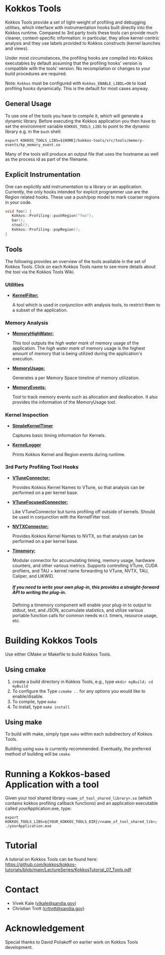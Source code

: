 # Kokkos Tools

Kokkos Tools provide a set of light-weight of profiling and debugging utilities, which interface with instrumentation hooks built directly into the Kokkos runtime. Compared to 3rd party tools these tools can provide much cleaner, context-specific information: in particular, they allow kernel-centric analysis and they use labels provided to Kokkos constructs (kernel launches and views).

Under most circumstances, the profiling hooks are compiled into Kokkos executables by default assuming that the profiling hooks' version is compatible with the tools' version. No recompilation or changes to your build procedures are required.

Note: `Kokkos` must be configured with `Kokkos_ENABLE_LIBDL=ON` to load profiling hooks dynamically. This is the default for most cases anyway.

## General Usage

To use one of the tools you have to compile it, which will generate a dynamic library. Before executing the Kokkos application you then have to set the environment variable `KOKKOS_TOOLS_LIBS` to point to the dynamic library e.g. in the `bash` shell:
```
export KOKKOS_TOOLS_LIBS=${HOME}/kokkos-tools/src/tools/memory-events/kp_memory_event.so
```

Many of the tools will produce an output file that uses the hostname as well as the process id as part of the filename. 

## Explicit Instrumentation

One can explicitly add instrumentation to a library or an application. Currently, the only hooks intended for explicit programmer use are the Region related hooks. These use a push/pop model to mark coarser regions in your code.

```c++
void foo() {
   Kokkos::Profiling::pushRegion("foo");
   bar();
   stool();
   Kokkos::Profiling::popRegion();
}
```

## Tools

The following provides an overview of the tools available in the set of Kokkos Tools. Click on each Kokkos Tools name to see more details about the tool via the Kokkos Tools Wiki. 

### Utilities

+ [**KernelFilter:**](https://github.com/kokkos/kokkos-tools/wiki/KernelFilter) 

    A tool which is used in conjunction with analysis tools, to restrict them to a subset of the application.

### Memory Analysis
+ [**MemoryHighWater:**](https://github.com/kokkos/kokkos-tools/wiki/MemoryHighWater)

    This tool outputs the _high water mark_ of memory usage of the application. The _high water mark_ of memory usage is the highest amount of memory that is being utilized during the application's execution. 

+ [**MemoryUsage:**](https://github.com/kokkos/kokkos-tools/wiki/MemoryUsage)

    Generates a per Memory Space timeline of memory utilization. 

+ [**MemoryEvents:**](https://github.com/kokkos/kokkos-tools/wiki/MemoryEvents)

    Tool to track memory events such as allocation and deallocation. It also provides the information of the MemoryUsage tool.

### Kernel Inspection
+ [**SimpleKernelTimer**](https://github.com/kokkos/kokkos-tools/wiki/SimpleKernelTimer)

    Captures basic timing information for Kernels.

+ [**KernelLogger**](https://github.com/kokkos/kokkos-tools/wiki/KernelLogger)

    Prints Kokkos Kernel and Region events during runtime.

### 3rd Party Profiling Tool Hooks
+ [**VTuneConnector:**](https://github.com/kokkos/kokkos-tools/wiki/VTuneConnector)
    
    Provides Kokkos Kernel Names to VTune, so that analysis can be performed on a per kernel base.

+ [**VTuneFocusedConnector:**](https://github.com/kokkos/kokkos-tools/wiki/VTuneFocusedConnector)
    
    Like VTuneConnector but turns profiling off outside of kernels. Should be used in conjunction with the KernelFilter tool. 

+ [**NVTXConnector:**](https://github.com/kokkos/kokkos-tools/wiki/NVTXConnector)

    Provides Kokkos Kernel Names to NVTX, so that analysis can be performed on a per kernel base.

+ [**Timemory:**](https://github.com/kokkos/kokkos-tools/wiki/Timemory)

    Modular connector for accumulating timing, memory usage, hardware counters, and other various metrics.
    Supports controlling VTune, CUDA profilers, and TAU + kernel name forwarding to VTune, NVTX, TAU,
    Caliper, and LIKWID.

    ##### If you need to write your own plug-in, this provides a straight-forward API to writing the plug-in.

    Defining a timemory component will enable your plug-in to output to stdout, text, and JSON, 
    accumulate statistics, and utilize various portable function calls for common needs w.r.t. timers,
    resource usage, etc. 

# Building Kokkos Tools

Use either CMake or Makefile to build Kokkos Tools. 

## Using cmake

1. create a build directory in Kokkos Tools, e.g., type `mkdir myBuild; cd myBuild` 
2. To configure the Type `ccmake ..`  for any options you would like to enable/disable. 
3. To compile, type `make`
4. To install, type `make install`

## Using make

To build with make, simply type `make` within each subdirectory of Kokkos Tools. 


Building using `make` is currently recommended. Eventually, the preferred method of building will be `cmake`.  

# Running a Kokkos-based Application with a tool

Given your tool shared library `<name_of_tool_shared_library>.so` (which contains kokkos profiling callback functions) and an application executable called yourApplication.exe, type: 

`export KOKKOS_TOOLS_LIBS=${YOUR_KOKKOS_TOOLS_DIR}/<name_of_tool_shared_lib>; ./yourApplication.exe`  

# Tutorial

A tutorial on Kokkos Tools can be found here: https://github.com/kokkos/kokkos-tutorials/blob/main/LectureSeries/KokkosTutorial_07_Tools.pdf

# Contact 

* Vivek Kale (vlkale@sandia.gov)
* Christian Trott (crtrott@sandia.gov)

# Acknowledgement

Special thanks to David Poliakoff on earlier work on Kokkos Tools development.
